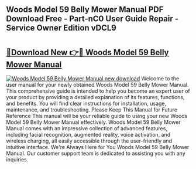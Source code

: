 ## Woods Model 59 Belly Mower Manual PDF Download Free - Part-nC0 User Guide Repair - Service Owner Edition vDCL9

# <h2><a href="http://bc66412.oget.top/?id=Woods+Model+59+Belly+Mower+Manual">🔗Download New 👉🔴 Woods Model 59 Belly Mower Manual</a></h2>

[![Woods Model 59 Belly Mower Manual new download](https://i.imgur.com/5g1atiW.png)](http://bc66412.oget.top/?id=Woods+Model+59+Belly+Mower+Manual)
Welcome to the user manual for your newly obtained Woods Model 59 Belly Mower Manual. This comprehensive guide is intended to help you become an expert user of your product by providing a detailed explanation of its features, functions, and benefits. You will find clear instructions for installation, usage, maintenance, and troubleshooting. Please Keep This Manual for Future Reference This manual will be your reliable guide to using your new Woods Model 59 Belly Mower Manual effectively. Woods Model 59 Belly Mower Manual comes with an impressive collection of advanced features, including facial recognition, augmented reality, voice activation, and wireless charging, all easily accessible through the user-friendly and intuitive interface. We're Always Here for You Woods Model 59 Belly Mower Manual. Our customer support team is dedicated to assisting you with any inquiries.
